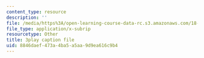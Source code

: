 ```yaml
---
content_type: resource
description: ''
file: /media/https%3A/open-learning-course-data-rc.s3.amazonaws.com/18-01sc-single-variable-calculus-fall-2010/8846daef473a4ba5a5aa9d9ea616c9b4_4sTKcvYMNxk.srt
file_type: application/x-subrip
resourcetype: Other
title: 3play caption file
uid: 8846daef-473a-4ba5-a5aa-9d9ea616c9b4
---
```

